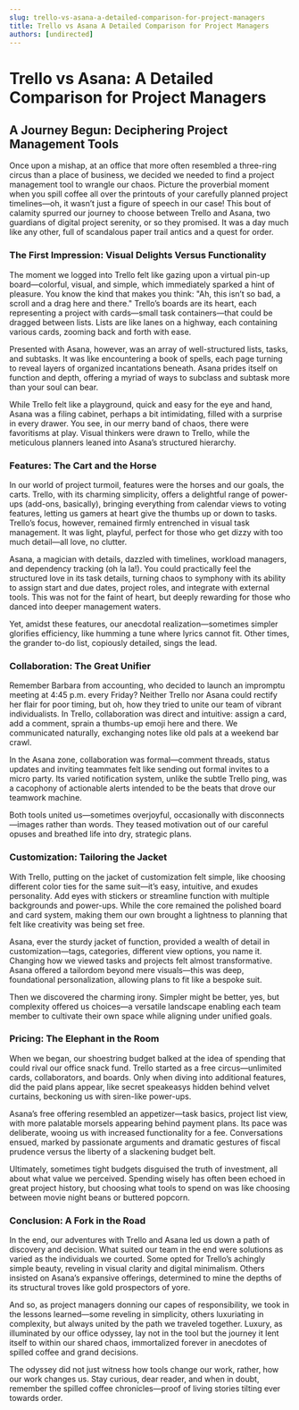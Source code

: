 ```yaml
---
slug: trello-vs-asana-a-detailed-comparison-for-project-managers
title: Trello vs Asana A Detailed Comparison for Project Managers
authors: [undirected]
---
```



# Trello vs Asana: A Detailed Comparison for Project Managers

## A Journey Begun: Deciphering Project Management Tools

Once upon a mishap, at an office that more often resembled a three-ring circus than a place of business, we decided we needed to find a project management tool to wrangle our chaos. Picture the proverbial moment when you spill coffee all over the printouts of your carefully planned project timelines—oh, it wasn’t just a figure of speech in our case! This bout of calamity spurred our journey to choose between Trello and Asana, two guardians of digital project serenity, or so they promised. It was a day much like any other, full of scandalous paper trail antics and a quest for order.

### The First Impression: Visual Delights Versus Functionality

The moment we logged into Trello felt like gazing upon a virtual pin-up board—colorful, visual, and simple, which immediately sparked a hint of pleasure. You know the kind that makes you think: "Ah, this isn’t so bad, a scroll and a drag here and there." Trello’s boards are its heart, each representing a project with cards—small task containers—that could be dragged between lists. Lists are like lanes on a highway, each containing various cards, zooming back and forth with ease. 

Presented with Asana, however, was an array of well-structured lists, tasks, and subtasks. It was like encountering a book of spells, each page turning to reveal layers of organized incantations beneath. Asana prides itself on function and depth, offering a myriad of ways to subclass and subtask more than your soul can bear.

While Trello felt like a playground, quick and easy for the eye and hand, Asana was a filing cabinet, perhaps a bit intimidating, filled with a surprise in every drawer. You see, in our merry band of chaos, there were favoritisms at play. Visual thinkers were drawn to Trello, while the meticulous planners leaned into Asana’s structured hierarchy.

### Features: The Cart and the Horse

In our world of project turmoil, features were the horses and our goals, the carts. Trello, with its charming simplicity, offers a delightful range of power-ups (add-ons, basically), bringing everything from calendar views to voting features, letting us gamers at heart give the thumbs up or down to tasks. Trello’s focus, however, remained firmly entrenched in visual task management. It was light, playful, perfect for those who get dizzy with too much detail—all love, no clutter.

Asana, a magician with details, dazzled with timelines, workload managers, and dependency tracking (oh la la!). You could practically feel the structured love in its task details, turning chaos to symphony with its ability to assign start and due dates, project roles, and integrate with external tools. This was not for the faint of heart, but deeply rewarding for those who danced into deeper management waters.

Yet, amidst these features, our anecdotal realization—sometimes simpler glorifies efficiency, like humming a tune where lyrics cannot fit. Other times, the grander to-do list, copiously detailed, sings the lead.

### Collaboration: The Great Unifier

Remember Barbara from accounting, who decided to launch an impromptu meeting at 4:45 p.m. every Friday? Neither Trello nor Asana could rectify her flair for poor timing, but oh, how they tried to unite our team of vibrant individualists. In Trello, collaboration was direct and intuitive: assign a card, add a comment, sprain a thumbs-up emoji here and there. We communicated naturally, exchanging notes like old pals at a weekend bar crawl.

In the Asana zone, collaboration was formal—comment threads, status updates and inviting teammates felt like sending out formal invites to a micro party. Its varied notification system, unlike the subtle Trello ping, was a cacophony of actionable alerts intended to be the beats that drove our teamwork machine.

Both tools united us—sometimes overjoyful, occasionally with disconnects—images rather than words. They teased motivation out of our careful opuses and breathed life into dry, strategic plans.

### Customization: Tailoring the Jacket

With Trello, putting on the jacket of customization felt simple, like choosing different color ties for the same suit—it’s easy, intuitive, and exudes personality. Add eyes with stickers or streamline function with multiple backgrounds and power-ups. While the core remained the polished board and card system, making them our own brought a lightness to planning that felt like creativity was being set free.

Asana, ever the sturdy jacket of function, provided a wealth of detail in customization—tags, categories, different view options, you name it. Changing how we viewed tasks and projects felt almost transformative. Asana offered a tailordom beyond mere visuals—this was deep, foundational personalization, allowing plans to fit like a bespoke suit.

Then we discovered the charming irony. Simpler might be better, yes, but complexity offered us choices—a versatile landscape enabling each team member to cultivate their own space while aligning under unified goals.

### Pricing: The Elephant in the Room

When we began, our shoestring budget balked at the idea of spending that could rival our office snack fund. Trello started as a free circus—unlimited cards, collaborators, and boards. Only when diving into additional features, did the paid plans appear, like secret speakeasys hidden behind velvet curtains, beckoning us with siren-like power-ups.

Asana’s free offering resembled an appetizer—task basics, project list view, with more palatable morsels appearing behind payment plans. Its pace was deliberate, wooing us with increased functionality for a fee. Conversations ensued, marked by passionate arguments and dramatic gestures of fiscal prudence versus the liberty of a slackening budget belt.

Ultimately, sometimes tight budgets disguised the truth of investment, all about what value we perceived. Spending wisely has often been echoed in great project history, but choosing what tools to spend on was like choosing between movie night beans or buttered popcorn.

### Conclusion: A Fork in the Road

In the end, our adventures with Trello and Asana led us down a path of discovery and decision. What suited our team in the end were solutions as varied as the individuals we courted. Some opted for Trello’s achingly simple beauty, reveling in visual clarity and digital minimalism. Others insisted on Asana’s expansive offerings, determined to mine the depths of its structural troves like gold prospectors of yore.

And so, as project managers donning our capes of responsibility, we took in the lessons learned—some reveling in simplicity, others luxuriating in complexity, but always united by the path we traveled together. Luxury, as illuminated by our office odyssey, lay not in the tool but the journey it lent itself to within our shared chaos, immortalized forever in anecdotes of spilled coffee and grand decisions. 

The odyssey did not just witness how tools change our work, rather, how our work changes us. Stay curious, dear reader, and when in doubt, remember the spilled coffee chronicles—proof of living stories tilting ever towards order.
